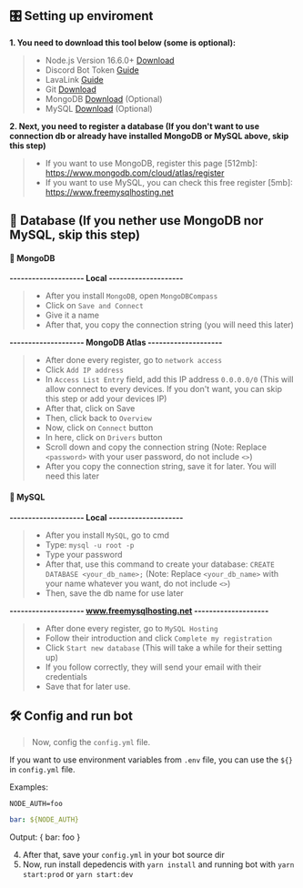## 🎛️ Setting up enviroment
**1. You need to download this tool below (some is optional):**
> * Node.js Version 16.6.0+ [Download](https://nodejs.org/en/download/)
> * Discord Bot Token [Guide](https://discordjs.guide/preparations/setting-up-a-bot-application.html#creating-your-bot)
> * LavaLink [Guide](https://github.com/freyacodes/lavalink)
> * Git [Download](https://git-scm.com/downloads)
> * MongoDB [Download](https://www.mongodb.com/try/download/community) (Optional)
> * MySQL [Download](https://dev.mysql.com/downloads/mysql/) (Optional)

**2. Next, you need to register a database (If you don't want to use connection db or already have installed MongoDB or MySQL above, skip this step)**
> * If you want to use MongoDB, register this page [512mb]: https://www.mongodb.com/cloud/atlas/register
> * If you want to use MySQL, you can check this free register [5mb]: https://www.freemysqlhosting.net

## 💾 Database (If you nether use MongoDB nor MySQL, skip this step)
#### 🍃 MongoDB
**-------------------- Local --------------------**
> * After you install `MongoDB`, open `MongoDBCompass`
> * Click on `Save and Connect`
> * Give it a name
> * After that, you copy the connection string (you will need this later)

**-------------------- MongoDB Atlas --------------------**
> * After done every register, go to `network access`
> * Click `Add IP address`
> * In `Access List Entry` field, add this IP address `0.0.0.0/0` (This will allow connect to every devices. If you don't want, you can skip this step or add your devices IP)
> * After that, click on Save
> * Then, click back to `Overview`
> * Now, click on `Connect` button
> * In here, click on `Drivers` button
> * Scroll down and copy the connection string (Note: Replace `<password>` with your user password, do not include `<>`)
> * After you copy the connection string, save it for later. You will need this later

#### 🐬 MySQL
**-------------------- Local --------------------**
> * After you install `MySQL`, go to cmd
> * Type: `mysql -u root -p`
> * Type your password
> * After that, use this command to create your database: `CREATE DATABASE <your_db_name>;` (Note: Replace `<your_db_name>` with your name whatever you want, do not include `<>`)
> * Then, save the db name for use later

**-------------------- www.freemysqlhosting.net --------------------**
> * After done every register, go to `MySQL Hosting`
> * Follow their introduction and click `Complete my registration`
> * Click `Start new database` (This will take a while for their setting up)
> * If you follow correctly, they will send your email with their credentials
> * Save that for later use.

## 🛠️ Config and run bot
> Now, config the `config.yml` file.

If you want to use environment variables from `.env` file, you can use the `${}` in `config.yml` file.

Examples:

```env
NODE_AUTH=foo
```

```yaml
bar: ${NODE_AUTH}
```

 Output: { bar: foo }

</p>
</details>

4. After that, save your `config.yml` in your bot source dir
5. Now, run install depedencis with `yarn install` and running bot with `yarn start:prod` or `yarn start:dev`
